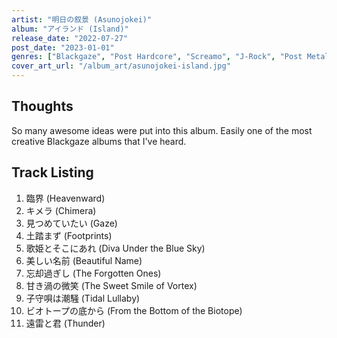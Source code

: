 ```yaml
---
artist: "明日の叙景 (Asunojokei)"
album: "アイランド (Island)"
release_date: "2022-07-27"
post_date: "2023-01-01"
genres: ["Blackgaze", "Post Hardcore", "Screamo", "J-Rock", "Post Metal"]
cover_art_url: "/album_art/asunojokei-island.jpg"
---
```


## Thoughts

So many awesome ideas were put into this album. Easily one of the most creative Blackgaze albums that I've heard.

## Track Listing

1. 臨界 (Heavenward)
2. キメラ (Chimera)
3. 見つめていたい (Gaze)
4. 土踏まず (Footprints)
5. 歌姫とそこにあれ (Diva Under the Blue Sky)
6. 美しい名前 (Beautiful Name)
7. 忘却過ぎし (The Forgotten Ones)
8. 甘き渦の微笑 (The Sweet Smile of Vortex)
9. 子守唄は潮騒 (Tidal Lullaby)
10. ビオトープの底から (From the Bottom of the Biotope)
11. 遠雷と君 (Thunder)
